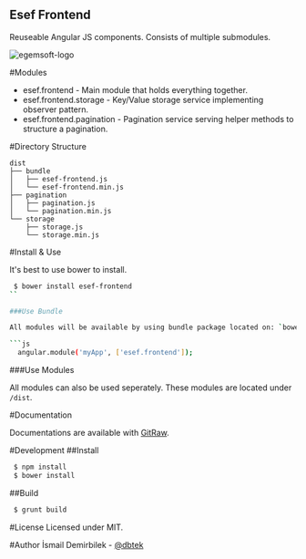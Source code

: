 Esef Frontend
-------------

Reuseable Angular JS components. Consists of multiple submodules.

![egemsoft-logo](http://egemsoft.net/images/logo.png)

#Modules

 - esef.frontend - Main module that holds everything together.
 - esef.frontend.storage - Key/Value storage service implementing observer pattern.
 - esef.frontend.pagination - Pagination service serving helper methods to structure a pagination.

#Directory Structure

```
dist
├── bundle
│   ├── esef-frontend.js
│   └── esef-frontend.min.js
├── pagination
│   ├── pagination.js
│   └── pagination.min.js
└── storage
    ├── storage.js
    └── storage.min.js
```

#Install & Use

It's best to use bower to install.

```bash
 $ bower install esef-frontend
``

###Use Bundle

All modules will be available by using bundle package located on: `bower_components/esef-frontend/dist/bundle/esef-frontend.js`.

```js
  angular.module('myApp', ['esef.frontend']);
```

###Use Modules

All modules can also be used seperately. These modules are located under `/dist`.

#Documentation

Documentations are available with [GitRaw](https://rawgit.com/egemsoft/esef-frontend/master/docs/index.html).

#Development
##Install

```bash
 $ npm install
 $ bower install
```

##Build

```bash
 $ grunt build
```

#License
Licensed under MIT.

#Author
İsmail Demirbilek - [@dbtek](https://twitter.com/dbtek)